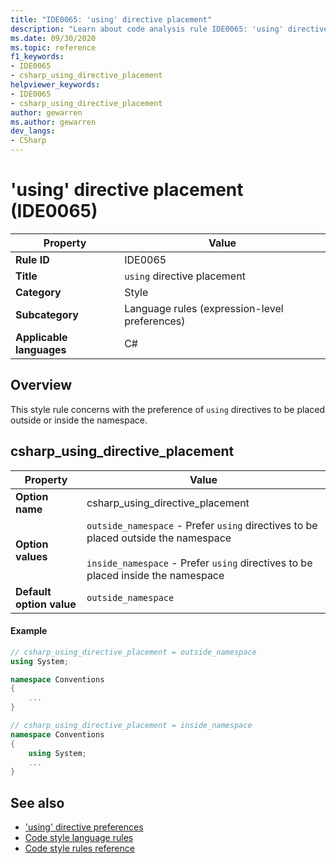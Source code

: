 ```yaml
---
title: "IDE0065: 'using' directive placement"
description: "Learn about code analysis rule IDE0065: 'using' directive placement"
ms.date: 09/30/2020
ms.topic: reference
f1_keywords:
- IDE0065
- csharp_using_directive_placement
helpviewer_keywords:
- IDE0065
- csharp_using_directive_placement
author: gewarren
ms.author: gewarren
dev_langs:
- CSharp
---
```

# 'using' directive placement (IDE0065)

|Property|Value|
|-|-|
| **Rule ID** | IDE0065 |
| **Title** | `using` directive placement |
| **Category** | Style |
| **Subcategory** | Language rules (expression-level preferences) |
| **Applicable languages** | C# |

## Overview

This style rule concerns with the preference of `using` directives to be placed outside or inside the namespace.

## csharp_using_directive_placement

|Property|Value|
|-|-|
| **Option name** | csharp_using_directive_placement
| **Option values** | `outside_namespace` - Prefer `using` directives to be placed outside the namespace<br /><br />`inside_namespace` - Prefer `using` directives to be placed inside the namespace |
| **Default option value** | `outside_namespace` |

#### Example

```csharp
// csharp_using_directive_placement = outside_namespace
using System;

namespace Conventions
{
    ...
}

// csharp_using_directive_placement = inside_namespace
namespace Conventions
{
    using System;
    ...
}
```

## See also

- ['using' directive preferences](using-directive-preferences.md)
- [Code style language rules](language-rules.md)
- [Code style rules reference](index.md)

